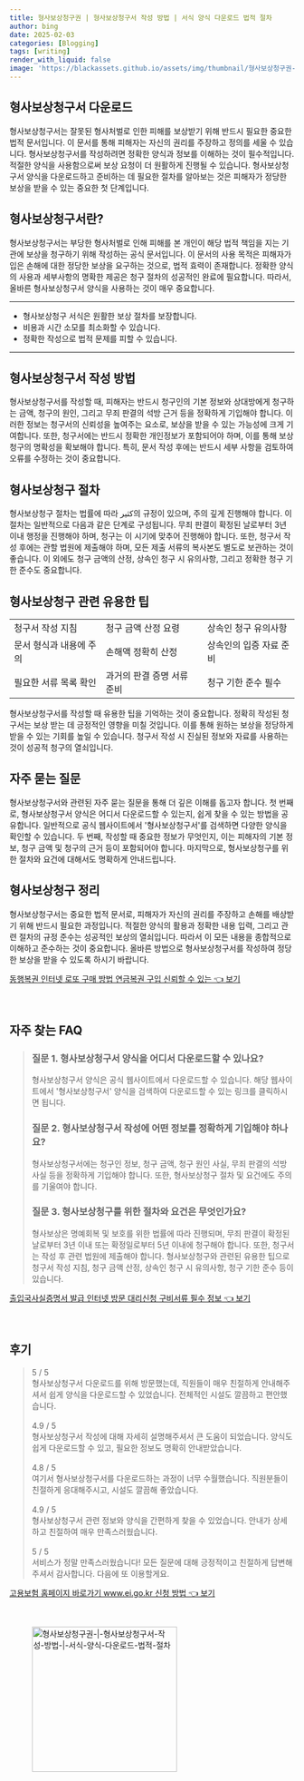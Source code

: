```yaml
---
title: 형사보상청구권 | 형사보상청구서 작성 방법 | 서식 양식 다운로드 법적 절차
author: bing
date: 2025-02-03
categories: [Blogging]
tags: [writing]
render_with_liquid: false
image: 'https://blackassets.github.io/assets/img/thumbnail/형사보상청구권-|-형사보상청구서-작성-방법-|-서식-양식-다운로드-법적-절차.webp'
---
```



<h2 id='형사보상청구서다운로드'>형사보상청구서 다운로드</h2>

<p>형사보상청구서는 잘못된 형사처벌로 인한 피해를 보상받기 위해 반드시 필요한 중요한 법적 문서입니다. 이 문서를 통해 피해자는 자신의 권리를 주장하고 정의를 세울 수 있습니다. 형사보상청구서를 작성하려면 정확한 양식과 정보를 이해하는 것이 필수적입니다. 적절한 양식을 사용함으로써 보상 요청이 더 원활하게 진행될 수 있습니다. 형사보상청구서 양식을 다운로드하고 준비하는 데 필요한 절차를 알아보는 것은 피해자가 정당한 보상을 받을 수 있는 중요한 첫 단계입니다.</p>

<h2 id='형사보상청구서란'>형사보상청구서란?</h2>

<p>형사보상청구서는 부당한 형사처벌로 인해 피해를 본 개인이 해당 법적 책임을 지는 기관에 보상을 청구하기 위해 작성하는 공식 문서입니다. 이 문서의 사용 목적은 피해자가 입은 손해에 대한 정당한 보상을 요구하는 것으로, 법적 효력이 존재합니다. 정확한 양식의 사용과 세부사항의 명확한 제공은 청구 절차의 성공적인 완료에 필요합니다. 따라서, 올바른 형사보상청구서 양식을 사용하는 것이 매우 중요합니다.</p>

<hr />

<ul>
    <li>형사보상청구 서식은 원활한 보상 절차를 보장합니다.</li>
    <li>비용과 시간 소모를 최소화할 수 있습니다.</li>
    <li>정확한 작성으로 법적 문제를 피할 수 있습니다.</li>
</ul>

<hr />

<h2 id='형사보상청구서작성방법'>형사보상청구서 작성 방법</h2>

<p>형사보상청구서를 작성할 때, 피해자는 반드시 청구인의 기본 정보와 상대방에게 청구하는 금액, 청구의 원인, 그리고 무죄 판결의 석방 근거 등을 정확하게 기입해야 합니다. 이러한 정보는 청구서의 신뢰성을 높여주는 요소로, 보상을 받을 수 있는 가능성에 크게 기여합니다. 또한, 청구서에는 반드시 정확한 개인정보가 포함되어야 하며, 이를 통해 보상청구의 명확성을 확보해야 합니다. 특히, 문서 작성 후에는 반드시 세부 사항을 검토하여 오류를 수정하는 것이 중요합니다.</p>

<h2 id='형사보상청구절차'>형사보상청구 절차</h2>

<p>형사보상청구 절차는 법률에 따라 كثير의 규정이 있으며, 주의 깊게 진행해야 합니다. 이 절차는 일반적으로 다음과 같은 단계로 구성됩니다. 무죄 판결이 확정된 날로부터 3년 이내 행정을 진행해야 하며, 청구는 이 시기에 맞추어 진행해야 합니다. 또한, 청구서 작성 후에는 관할 법원에 제출해야 하며, 모든 제출 서류의 복사본도 별도로 보관하는 것이 좋습니다. 이 외에도 청구 금액의 산정, 상속인 청구 시 유의사항, 그리고 정확한 청구 기한 준수도 중요합니다.</p>

<h2 id='형사보상청구유용한팁'>형사보상청구 관련 유용한 팁</h2>

<table>
    <tr>
        <td>청구서 작성 지침</td>
        <td>청구 금액 산정 요령</td>
        <td>상속인 청구 유의사항</td>
    </tr>
    <tr>
        <td>문서 형식과 내용에 주의</td>
        <td>손해액 정확히 산정</td>
        <td>상속인의 입증 자료 준비</td>
    </tr>
    <tr>
        <td>필요한 서류 목록 확인</td>
        <td>과거의 판결 증명 서류 준비</td>
        <td>청구 기한 준수 필수</td>
    </tr>
</table>

<p>형사보상청구서를 작성할 때 유용한 팁을 기억하는 것이 중요합니다. 정확히 작성된 청구서는 보상 받는 데 긍정적인 영향을 미칠 것입니다. 이를 통해 원하는 보상을 정당하게 받을 수 있는 기회를 높일 수 있습니다. 청구서 작성 시 진실된 정보와 자료를 사용하는 것이 성공적 청구의 열쇠입니다.</p>

<h2 id='자주묻는질문'>자주 묻는 질문</h2>

<p>형사보상청구서와 관련된 자주 묻는 질문을 통해 더 깊은 이해를 돕고자 합니다. 첫 번째로, 형사보상청구서 양식은 어디서 다운로드할 수 있는지, 쉽게 찾을 수 있는 방법을 공유합니다. 일반적으로 공식 웹사이트에서 '형사보상청구서'를 검색하면 다양한 양식을 확인할 수 있습니다. 두 번째, 작성할 때 중요한 정보가 무엇인지, 이는 피해자의 기본 정보, 청구 금액 및 청구의 근거 등이 포함되어야 합니다. 마지막으로, 형사보상청구를 위한 절차와 요건에 대해서도 명확하게 안내드립니다.</p>

<h2 id='형사보상청구정리'>형사보상청구 정리</h2>

<p>형사보상청구서는 중요한 법적 문서로, 피해자가 자신의 권리를 주장하고 손해를 배상받기 위해 반드시 필요한 과정입니다. 적절한 양식의 활용과 정확한 내용 입력, 그리고 관련 절차의 규정 준수는 성공적인 보상의 열쇠입니다. 따라서 이 모든 내용을 종합적으로 이해하고 준수하는 것이 중요합니다. 올바른 방법으로 형사보상청구서를 작성하여 정당한 보상을 받을 수 있도록 하시기 바랍니다.</p>


<p><a class="click-button" title="동행복권 인터넷 로또 구매 방법 연금복권 구입 신뢰할 수 있는" href="https://blackassets.github.io/posts/%EB%8F%99%ED%96%89%EB%B3%B5%EA%B6%8C-%EC%9D%B8%ED%84%B0%EB%84%B7-%EB%A1%9C%EB%98%90-%EA%B5%AC%EB%A7%A4-%EB%B0%A9%EB%B2%95-%EC%97%B0%EA%B8%88%EB%B3%B5%EA%B6%8C-%EA%B5%AC%EC%9E%85-%EC%8B%A0%EB%A2%B0%ED%95%A0-%EC%88%98-%EC%9E%88%EB%8A%94/" rel="dofollow">동행복권 인터넷 로또 구매 방법 연금복권 구입 신뢰할 수 있는 👈 보기</a></p><br>
<h2 id='자주_찾는_FAQ'>자주 찾는 FAQ</h2>
<div itemscope="" itemtype="https://schema.org/FAQPage"> 
<blockquote> 
<div itemscope="" itemprop="mainEntity" itemtype="https://schema.org/Question"> 
<h3 itemprop="name">질문 1. 형사보상청구서 양식을 어디서 다운로드할 수 있나요?</h3> 
<div itemscope="" itemprop="acceptedAnswer" itemtype="https://schema.org/Answer"> 
<span itemprop="text"> 
<p>형사보상청구서 양식은 공식 웹사이트에서 다운로드할 수 있습니다. 해당 웹사이트에서 '형사보상청구서' 양식을 검색하여 다운로드할 수 있는 링크를 클릭하시면 됩니다.</p> 
</span> 
</div> 
</div> 
<div itemscope="" itemprop="mainEntity" itemtype="https://schema.org/Question"> 
<h3 itemprop="name">질문 2. 형사보상청구서 작성에 어떤 정보를 정확하게 기입해야 하나요?</h3> 
<div itemscope="" itemprop="acceptedAnswer" itemtype="https://schema.org/Answer"> 
<span itemprop="text"> 
<p>형사보상청구서에는 청구인 정보, 청구 금액, 청구 원인 사실, 무죄 판결의 석방 사실 등을 정확하게 기입해야 합니다. 또한, 형사보상청구 절차 및 요건에도 주의를 기울여야 합니다.</p> 
</span> 
</div> 
</div> 
<div itemscope="" itemprop="mainEntity" itemtype="https://schema.org/Question"> 
<h3 itemprop="name">질문 3. 형사보상청구를 위한 절차와 요건은 무엇인가요?</h3> 
<div itemscope="" itemprop="acceptedAnswer" itemtype="https://schema.org/Answer"> 
<span itemprop="text"> 
<p>형사보상은 명예회복 및 보호를 위한 법률에 따라 진행되며, 무죄 판결이 확정된 날로부터 3년 이내 또는 확정일로부터 5년 이내에 청구해야 합니다. 또한, 청구서는 작성 후 관련 법원에 제출해야 합니다. 형사보상청구와 관련된 유용한 팁으로 청구서 작성 지침, 청구 금액 산정, 상속인 청구 시 유의사항, 청구 기한 준수 등이 있습니다.</p> 
</span> 
</div> 
</div> 
</blockquote> 
</div>
<p><a class="click-button" title="출입국사실증명서 발급 인터넷 방문 대리신청 구비서류 필수 정보" href="https://blackassets.github.io/posts/%EC%B6%9C%EC%9E%85%EA%B5%AD%EC%82%AC%EC%8B%A4%EC%A6%9D%EB%AA%85%EC%84%9C-%EB%B0%9C%EA%B8%89-%EC%9D%B8%ED%84%B0%EB%84%B7-%EB%B0%A9%EB%AC%B8-%EB%8C%80%EB%A6%AC%EC%8B%A0%EC%B2%AD-%EA%B5%AC%EB%B9%84%EC%84%9C%EB%A5%98-%ED%95%84%EC%88%98-%EC%A0%95%EB%B3%B4/" rel="dofollow">출입국사실증명서 발급 인터넷 방문 대리신청 구비서류 필수 정보 👈 보기</a></p><br>
<h2 id='후기'>후기</h2>
<div itemscope itemtype="https://schema.org/Product">
  <blockquote>
  <div itemprop="review" itemscope itemtype="https://schema.org/Review">
      <div itemprop="reviewRating" itemscope itemtype="https://schema.org/Rating"> <span itemprop="ratingValue">5</span> / <span itemprop="bestRating">5</span> </div>
      <span itemprop="reviewBody">형사보상청구서 다운로드를 위해 방문했는데, 직원들이 매우 친절하게 안내해주셔서 쉽게 양식을 다운로드할 수 있었습니다. 전체적인 시설도 깔끔하고 편안했습니다.</span>
  </div>
  <br>
  <div itemprop="review" itemscope itemtype="https://schema.org/Review">
      <div itemprop="reviewRating" itemscope itemtype="https://schema.org/Rating"> <span itemprop="ratingValue">4.9</span> / <span itemprop="bestRating">5</span> </div>
      <span itemprop="reviewBody">형사보상청구서 작성에 대해 자세히 설명해주셔서 큰 도움이 되었습니다. 양식도 쉽게 다운로드할 수 있고, 필요한 정보도 명확히 안내받았습니다.</span>
  </div>
  <br>
  <div itemprop="review" itemscope itemtype="https://schema.org/Review">
      <div itemprop="reviewRating" itemscope itemtype="https://schema.org/Rating"> <span itemprop="ratingValue">4.8</span> / <span itemprop="bestRating">5</span> </div>
      <span itemprop="reviewBody">여기서 형사보상청구서를 다운로드하는 과정이 너무 수월했습니다. 직원분들이 친절하게 응대해주시고, 시설도 깔끔해 좋았습니다.</span>
  </div>
  <br>
  <div itemprop="review" itemscope itemtype="https://schema.org/Review">
      <div itemprop="reviewRating" itemscope itemtype="https://schema.org/Rating"> <span itemprop="ratingValue">4.9</span> / <span itemprop="bestRating">5</span> </div>
      <span itemprop="reviewBody">형사보상청구서 관련 정보와 양식을 간편하게 찾을 수 있었습니다. 안내가 상세하고 친절하여 매우 만족스러웠습니다.</span>
  </div>
  <br>
  <div itemprop="review" itemscope itemtype="https://schema.org/Review">
      <div itemprop="reviewRating" itemscope itemtype="https://schema.org/Rating"> <span itemprop="ratingValue">5</span> / <span itemprop="bestRating">5</span> </div>
      <span itemprop="reviewBody">서비스가 정말 만족스러웠습니다! 모든 질문에 대해 긍정적이고 친절하게 답변해주셔서 감사합니다. 다음에 또 이용할게요.</span>
  </div>
  </blockquote>
</div>
<p><a class="click-button" title="고용보험 홈페이지 바로가기 www.ei.go.kr 신청 방법" href="https://blackassets.github.io/posts/%EA%B3%A0%EC%9A%A9%EB%B3%B4%ED%97%98-%ED%99%88%ED%8E%98%EC%9D%B4%EC%A7%80-%EB%B0%94%EB%A1%9C%EA%B0%80%EA%B8%B0-www.ei.go.kr-%EC%8B%A0%EC%B2%AD-%EB%B0%A9%EB%B2%95/" rel="dofollow">고용보험 홈페이지 바로가기 www.ei.go.kr 신청 방법 👈 보기</a></p><br>
<figure class="image"><img src="https://blackassets.github.io/assets/img/thumbnail/형사보상청구권-|-형사보상청구서-작성-방법-|-서식-양식-다운로드-법적-절차.webp" alt="형사보상청구권-|-형사보상청구서-작성-방법-|-서식-양식-다운로드-법적-절차" width="256" height="256"></figure>
